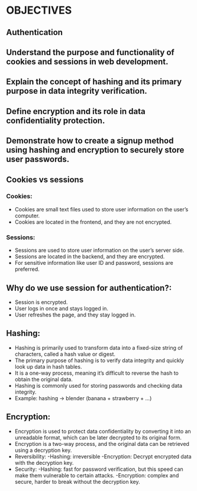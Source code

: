 # OBJECTIVES
## Authentication 
## Understand the purpose and functionality of cookies and sessions in web development.
## Explain the concept of hashing and its primary purpose in data integrity verification.
## Define encryption and its role in data confidentiality protection.
## Demonstrate how to create a signup method using hashing and encryption to securely store user passwords.

## Cookies vs sessions
### Cookies:
* Cookies are small text files used to store user information on the user’s computer.
* Cookies are located in the frontend, and they are not encrypted.
### Sessions:
* Sessions are used to store user information on the user’s server side.
* Sessions are located in the backend, and they are encrypted.
* For sensitive information like user ID and password, sessions are preferred.

## Why do we use session for authentication?:
* Session is encrypted.
* User logs in once and stays logged in.
* User refreshes the page, and they stay logged in.

## Hashing:
* Hashing is primarily used to transform data into a fixed-size string of characters, called a hash value or digest.
* The primary purpose of hashing is to verify data integrity and quickly look up data in hash tables.
* It is a one-way process, meaning it’s difficult to reverse the hash to obtain the original data.
* Hashing is commonly used for storing passwords and checking data integrity.
* Example: hashing -> blender (banana + strawberry + …)

## Encryption:
* Encryption is used to protect data confidentiality by converting it into an unreadable format, which can be later decrypted to its original form.
* Encryption is a two-way process, and the original data can be retrieved using a decryption key.
* Reversibility:
    -Hashing: irreversible
    -Encryption: Decrypt encrypted data with the decryption key.
* Security:
    -Hashing: fast for password verification, but this speed can make them vulnerable to certain attacks.
    -Encryption: complex and secure, harder to break without the decryption key.